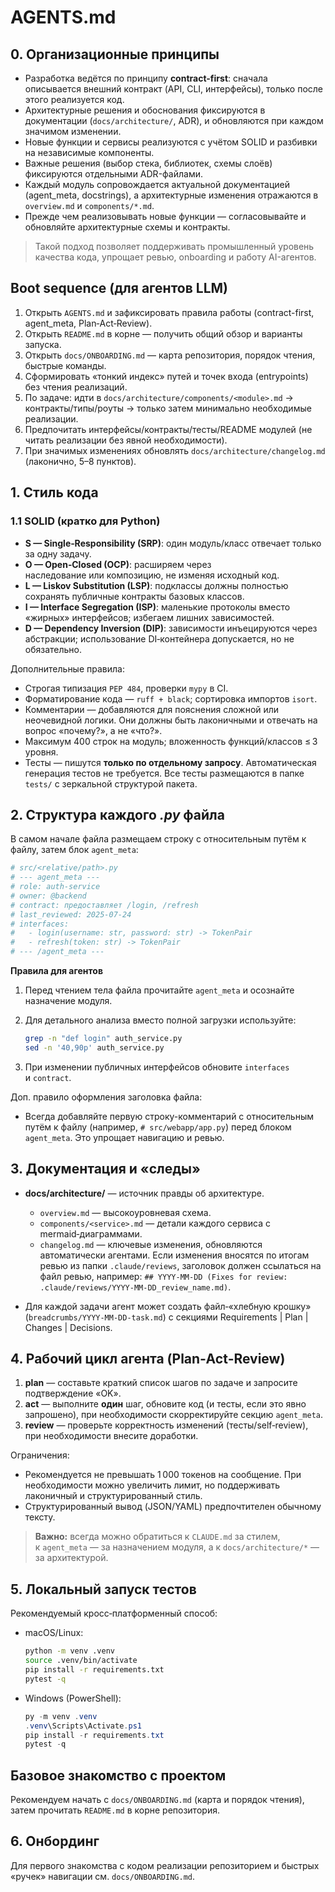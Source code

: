 # AGENTS.md

## 0. Организационные принципы

- Разработка ведётся по принципу **contract-first**: сначала описывается внешний контракт (API, CLI, интерфейсы), только после этого реализуется код.
- Архитектурные решения и обоснования фиксируются в документации (`docs/architecture/`, ADR), и обновляются при каждом значимом изменении.
- Новые функции и сервисы реализуются с учётом SOLID и разбивки на независимые компоненты.
- Важные решения (выбор стека, библиотек, схемы слоёв) фиксируются отдельными ADR-файлами.
- Каждый модуль сопровождается актуальной документацией (agent_meta, docstrings), а архитектурные изменения отражаются в `overview.md` и `components/*.md`.
- Прежде чем реализовывать новые функции — согласовывайте и обновляйте архитектурные схемы и контракты.

> Такой подход позволяет поддерживать промышленный уровень качества кода, упрощает ревью, onboarding и работу AI-агентов.

## Boot sequence (для агентов LLM)

1. Открыть `AGENTS.md` и зафиксировать правила работы (contract-first, agent_meta, Plan‑Act‑Review).
2. Открыть `README.md` в корне — получить общий обзор и варианты запуска.
3. Открыть `docs/ONBOARDING.md` — карта репозитория, порядок чтения, быстрые команды.
4. Сформировать «тонкий индекс» путей и точек входа (entrypoints) без чтения реализаций.
5. По задаче: идти в `docs/architecture/components/<module>.md` → контракты/типы/роуты → только затем минимально необходимые реализации.
6. Предпочитать интерфейсы/контракты/тесты/README модулей (не читать реализации без явной необходимости).
7. При значимых изменениях обновлять `docs/architecture/changelog.md` (лаконично, 5–8 пунктов).

## 1. Стиль кода

### 1.1 SOLID (кратко для Python)

* **S — Single‑Responsibility (SRP)**: один модуль/класс отвечает только за одну задачу.
* **O — Open‑Closed (OCP)**: расширяем через наследование или композицию, не изменяя исходный код.
* **L — Liskov Substitution (LSP)**: подклассы должны полностью сохранять публичные контракты базовых классов.
* **I — Interface Segregation (ISP)**: маленькие протоколы вместо «жирных» интерфейсов; избегаем лишних зависимостей.
* **D — Dependency Inversion (DIP)**: зависимости инъецируются через абстракции; использование DI‑контейнера допускается, но не обязательно.

Дополнительные правила:

* Строгая типизация `PEP 484`, проверки `mypy` в CI.
* Форматирование кода — `ruff + black`; сортировка импортов `isort`.
* Комментарии — добавляются для пояснения сложной или неочевидной логики. Они должны быть лаконичными и отвечать на вопрос «почему?», а не «что?».
* Максимум 400 строк на модуль; вложенность функций/классов ≤ 3 уровня.
* Тесты — пишутся **только по отдельному запросу**. Автоматическая генерация тестов не требуется. Все тесты размещаются в папке `tests/` с зеркальной структурой пакета.

## 2. Структура каждого *.py* файла

В самом начале файла размещаем строку с относительным путём к файлу, затем блок `agent_meta`:

```python
# src/<relative/path>.py
# --- agent_meta ---
# role: auth-service
# owner: @backend
# contract: предоставляет /login, /refresh
# last_reviewed: 2025‑07‑24
# interfaces:
#   - login(username: str, password: str) -> TokenPair
#   - refresh(token: str) -> TokenPair
# --- /agent_meta ---
```

**Правила для агентов**

1. Перед чтением тела файла прочитайте `agent_meta` и осознайте назначение модуля.
2. Для детального анализа вместо полной загрузки используйте:

   ```bash
   grep -n "def login" auth_service.py
   sed -n '40,90p' auth_service.py
   ```
3. При изменении публичных интерфейсов обновите `interfaces` и `contract`.

Доп. правило оформления заголовка файла:
- Всегда добавляйте первую строку-комментарий с относительным путём к файлу (например, `# src/webapp/app.py`) перед блоком `agent_meta`. Это упрощает навигацию и ревью.

## 3. Документация и «следы»

* **docs/architecture/** — источник правды об архитектуре.

  * `overview.md` — высокоуровневая схема.
  * `components/<service>.md` — детали каждого сервиса с mermaid‑диаграммами.
  * `changelog.md` — ключевые изменения, обновляются автоматически агентами. Если изменения вносятся по итогам ревью из папки `.claude/reviews`, заголовок должен ссылаться на файл ревью, например: `## YYYY-MM-DD (Fixes for review: .claude/reviews/YYYY-MM-DD_review_name.md)`.
* Для каждой задачи агент может создать файл‑«хлебную крошку» (`breadcrumbs/YYYY‑MM‑DD‑task.md`) c секциями Requirements | Plan | Changes | Decisions.

## 4. Рабочий цикл агента (Plan‑Act‑Review)

1. **plan** — составьте краткий список шагов по задаче и запросите подтверждение «OK».
2. **act** — выполните **один** шаг, обновите код (и тесты, если это явно запрошено), при необходимости скорректируйте секцию `agent_meta`.
3. **review** — проверьте корректность изменений (тесты/self‑review), при необходимости внесите доработки.

Ограничения:

* Рекомендуется не превышать 1 000 токенов на сообщение. При необходимости можно увеличить лимит, но поддерживать лаконичный и структурированный стиль.
* Структурированный вывод (JSON/YAML) предпочтителен обычному тексту.

> **Важно:** всегда можно обратиться к `CLAUDE.md` за стилем, к `agent_meta` — за назначением модуля, а к `docs/architecture/*` — за архитектурой.

## 5. Локальный запуск тестов

Рекомендуемый кросс‑платформенный способ:

- macOS/Linux:
  ```bash
  python -m venv .venv
  source .venv/bin/activate
  pip install -r requirements.txt
  pytest -q
  ```
- Windows (PowerShell):
  ```powershell
  py -m venv .venv
  .venv\Scripts\Activate.ps1
  pip install -r requirements.txt
  pytest -q
  ```

## Базовое знакомство с проектом

Рекомендуем начать с `docs/ONBOARDING.md` (карта и порядок чтения), затем прочитать `README.md` в корне репозитория.

## 6. Онбординг

Для первого знакомства с кодом реализации репозиторием и быстрых «ручек» навигации см. `docs/ONBOARDING.md`.
